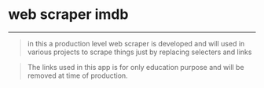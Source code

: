 # web scraper imdb
----
>in this a production level  web scraper is developed and will used in various projects to scrape things just by replacing selecters and links


>The links used in this app is for only education purpose and will be removed at time of production.
